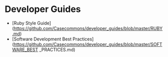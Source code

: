 # Developer Guides

* [Ruby Style Guide] (https://github.com/Casecommons/developer_guides/blob/master/RUBY.md)
* [Software Development Best Practices] (https://github.com/Casecommons/developer_guides/blob/master/SOFTWARE_BEST _PRACTICES.md)
